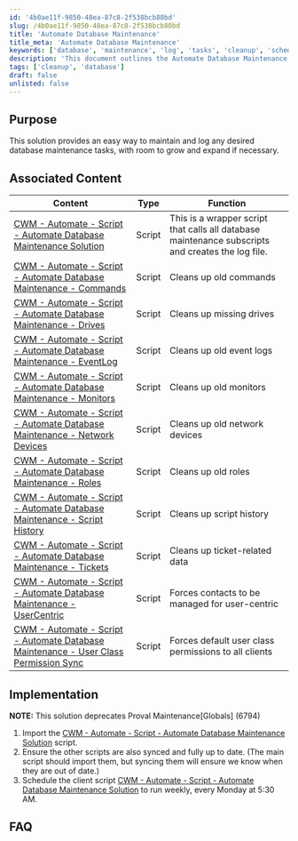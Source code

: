 ```yaml
---
id: '4b0ae11f-9850-48ea-87c8-2f538bcb80bd'
slug: /4b0ae11f-9850-48ea-87c8-2f538bcb80bd
title: 'Automate Database Maintenance'
title_meta: 'Automate Database Maintenance'
keywords: ['database', 'maintenance', 'log', 'tasks', 'cleanup', 'scheduling']
description: 'This document outlines the Automate Database Maintenance Solution, providing a comprehensive approach to maintaining and logging database tasks with the capability for future expansion. It includes associated scripts for various maintenance tasks and implementation guidelines.'
tags: ['cleanup', 'database']
draft: false
unlisted: false
---
```


## Purpose

This solution provides an easy way to maintain and log any desired database maintenance tasks, with room to grow and expand if necessary.

## Associated Content

| Content                                                                                                                                               | Type   | Function                                             |
|-------------------------------------------------------------------------------------------------------------------------------------------------------|--------|-----------------------------------------------------|
| [CWM - Automate - Script - Automate Database Maintenance Solution](/docs/6436e6f3-e161-4b64-a4bf-1177cce2f968)                               | Script | This is a wrapper script that calls all database maintenance subscripts and creates the log file. |
| [CWM - Automate - Script - Automate Database Maintenance - Commands](/docs/71d5e2dc-3c42-4c86-934d-3316e8fd0b4c)                               | Script | Cleans up old commands                              |
| [CWM - Automate - Script - Automate Database Maintenance - Drives](/docs/2e37903f-6fe2-4764-8cc9-d8e27e596ed9)                                 | Script | Cleans up missing drives                            |
| [CWM - Automate - Script - Automate Database Maintenance - EventLog](/docs/a961622e-18fd-4e0d-9f43-8c1b9f6beea3)                              | Script | Cleans up old event logs                            |
| [CWM - Automate - Script - Automate Database Maintenance - Monitors](/docs/c53e6fd7-f441-4dc6-ab31-5163d39d7d58)                               | Script | Cleans up old monitors                              |
| [CWM - Automate - Script - Automate Database Maintenance - Network Devices](/docs/09db9e10-3f2c-46f8-8071-3c6e5c09b04d)                        | Script | Cleans up old network devices                       |
| [CWM - Automate - Script - Automate Database Maintenance - Roles](/docs/1d5d4aff-3a10-4bef-8e29-5e3234a1076b)                                  | Script | Cleans up old roles                                 |
| [CWM - Automate - Script - Automate Database Maintenance - Script History](/docs/c4cc9f04-c64f-4a39-a92c-3a3a480b3300)                          | Script | Cleans up script history                            |
| [CWM - Automate - Script - Automate Database Maintenance - Tickets](/docs/a917ce08-f8ba-493e-92c0-643024a70d96)                                 | Script | Cleans up ticket-related data                       |
| [CWM - Automate - Script - Automate Database Maintenance - UserCentric](/docs/983c0f82-09ce-4570-b7dc-55dfc78678fc)                            | Script | Forces contacts to be managed for user-centric      |
| [CWM - Automate - Script - Automate Database Maintenance - User Class Permission Sync](/docs/0b85cd78-2ed9-46b0-bf7a-6204226192bb)             | Script | Forces default user class permissions to all clients |

## Implementation

**NOTE:** This solution deprecates Proval Maintenance[Globals] (6794)

1. Import the [CWM - Automate - Script - Automate Database Maintenance Solution](/docs/6436e6f3-e161-4b64-a4bf-1177cce2f968) script.
2. Ensure the other scripts are also synced and fully up to date. (The main script should import them, but syncing them will ensure we know when they are out of date.)
3. Schedule the client script [CWM - Automate - Script - Automate Database Maintenance Solution](/docs/6436e6f3-e161-4b64-a4bf-1177cce2f968) to run weekly, every Monday at 5:30 AM.

## FAQ



